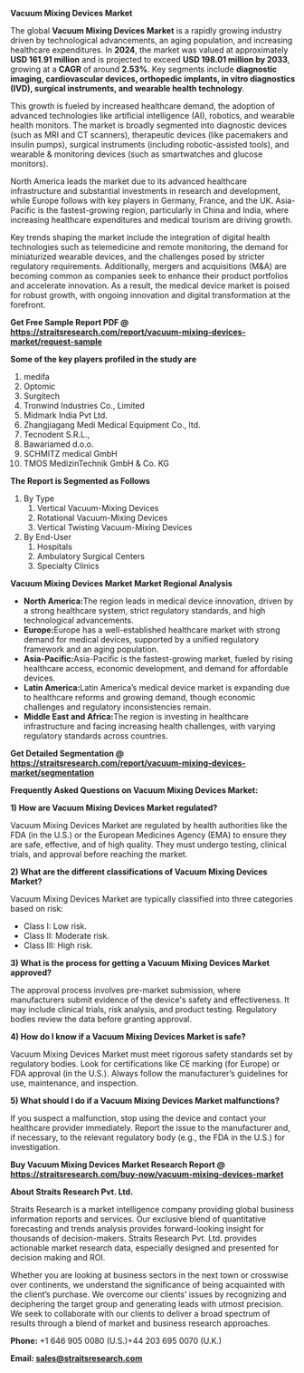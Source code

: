 <p><strong>Vacuum Mixing Devices Market</strong></p>
<p>The global <strong>Vacuum Mixing Devices Market</strong> is a rapidly growing industry driven by technological advancements, an aging population, and increasing healthcare expenditures. In <strong>2024</strong>, the market was valued at approximately <strong>USD 161.91 million</strong> and is projected to exceed <strong>USD 198.01 million</strong><strong> by 2033</strong>, growing at a <strong>CAGR</strong> of around <strong>2.53</strong><strong>%</strong>. Key segments include <strong>diagnostic imaging, cardiovascular devices, orthopedic implants, in vitro diagnostics (IVD), surgical instruments, and wearable health technology</strong>.</p>
<p>This growth is fueled by increased healthcare demand, the adoption of advanced technologies like artificial intelligence (AI), robotics, and wearable health monitors. The market is broadly segmented into diagnostic devices (such as MRI and CT scanners), therapeutic devices (like pacemakers and insulin pumps), surgical instruments (including robotic-assisted tools), and wearable &amp; monitoring devices (such as smartwatches and glucose monitors).</p>
<p>North America leads the market due to its advanced healthcare infrastructure and substantial investments in research and development, while Europe follows with key players in Germany, France, and the UK. Asia-Pacific is the fastest-growing region, particularly in China and India, where increasing healthcare expenditures and medical tourism are driving growth.</p>
<p>Key trends shaping the market include the integration of digital health technologies such as telemedicine and remote monitoring, the demand for miniaturized wearable devices, and the challenges posed by stricter regulatory requirements. Additionally, mergers and acquisitions (M&amp;A) are becoming common as companies seek to enhance their product portfolios and accelerate innovation. As a result, the medical device market is poised for robust growth, with ongoing innovation and digital transformation at the forefront.</p>
<p><strong>Get Free Sample Report PDF @ <a href=https://straitsresearch.com/report/vacuum-mixing-devices-market/request-sample>https://straitsresearch.com/report/vacuum-mixing-devices-market/request-sample</a></strong></p>
<div>
<div><strong>Some of the key players profiled in the study are</strong></div>
</div>
<p><ol>
<li>medifa</li>
<li>Optomic</li>
<li>Surgitech</li>
<li>Tronwind Industries Co., Limited</li>
<li>Midmark India Pvt Ltd.</li>
<li>Zhangjiagang Medi Medical Equipment Co., ltd.</li>
<li>Tecnodent S.R.L.,</li>
<li>Bawariamed d.o.o.</li>
<li>SCHMITZ medical GmbH</li>
<li>TMOS MedizinTechnik GmbH & Co. KG </li>
</ol></p>
<p><strong>The Report is Segmented as Follows</strong></p>
<p><ol>
<li>By Type
<ol>
<li>Vertical Vacuum-Mixing Devices</li>
<li>Rotational Vacuum-Mixing Devices</li>
<li>Vertical Twisting Vacuum-Mixing Devices</li>
</ol>
</li>
<li>By End-User
<ol>
<li>Hospitals</li>
<li>Ambulatory Surgical Centers</li>
<li>Specialty Clinics</li>
</ol>
</li>
</ol></p>
<p><strong>Vacuum Mixing Devices Market Market Regional Analysis</strong></p>
<ul>
<li><strong>North America:</strong>The region leads in medical device innovation, driven by a strong healthcare system, strict regulatory standards, and high technological advancements.</li>
<li><strong>Europe:</strong>Europe has a well-established healthcare market with strong demand for medical devices, supported by a unified regulatory framework and an aging population.</li>
<li><strong>Asia-Pacific:</strong>Asia-Pacific is the fastest-growing market, fueled by rising healthcare access, economic development, and demand for affordable devices.</li>
<li><strong>Latin America:</strong>Latin America&rsquo;s medical device market is expanding due to healthcare reforms and growing demand, though economic challenges and regulatory inconsistencies remain.</li>
<li><strong>Middle East and Africa:</strong>The region is investing in healthcare infrastructure and facing increasing health challenges, with varying regulatory standards across countries.</li>
</ul>
<p><strong>Get Detailed Segmentation @ <a href=https://straitsresearch.com/report/vacuum-mixing-devices-market/segmentation>https://straitsresearch.com/report/vacuum-mixing-devices-market/segmentation</a></strong></p>
<p><strong>Frequently Asked Questions on Vacuum Mixing Devices Market:</strong></p>
<p><strong>1) How are Vacuum Mixing Devices Market regulated?</strong></p>
<p>Vacuum Mixing Devices Market are regulated by health authorities like the FDA (in the U.S.) or the European Medicines Agency (EMA) to ensure they are safe, effective, and of high quality. They must undergo testing, clinical trials, and approval before reaching the market.</p>
<p><strong>2) What are the different classifications of Vacuum Mixing Devices Market?</strong></p>
<p>Vacuum Mixing Devices Market are typically classified into three categories based on risk:</p>
<ul>
<li>Class I: Low risk.</li>
<li>Class II: Moderate risk.</li>
<li>Class III: High risk.</li>
</ul>
<p><strong>3) What is the process for getting a Vacuum Mixing Devices Market approved?</strong></p>
<p>The approval process involves pre-market submission, where manufacturers submit evidence of the device's safety and effectiveness. It may include clinical trials, risk analysis, and product testing. Regulatory bodies review the data before granting approval.</p>
<p><strong>4) How do I know if a Vacuum Mixing Devices Market is safe?</strong></p>
<p>Vacuum Mixing Devices Market must meet rigorous safety standards set by regulatory bodies. Look for certifications like CE marking (for Europe) or FDA approval (in the U.S.). Always follow the manufacturer&rsquo;s guidelines for use, maintenance, and inspection.</p>
<p><strong>5) What should I do if a Vacuum Mixing Devices Market malfunctions?</strong></p>
<p>If you suspect a malfunction, stop using the device and contact your healthcare provider immediately. Report the issue to the manufacturer and, if necessary, to the relevant regulatory body (e.g., the FDA in the U.S.) for investigation.</p>
<p><strong>Buy Vacuum Mixing Devices Market Research Report @ <a href=https://straitsresearch.com/buy-now/vacuum-mixing-devices-market>https://straitsresearch.com/buy-now/vacuum-mixing-devices-market</a></strong></p>
<p><strong>About Straits Research Pvt. Ltd.</strong></p>
<p>Straits Research is a market intelligence company providing global business information reports and services. Our exclusive blend of quantitative forecasting and trends analysis provides forward-looking insight for thousands of decision-makers. Straits Research Pvt. Ltd. provides actionable market research data, especially designed and presented for decision making and ROI.</p>
<p>Whether you are looking at business sectors in the next town or crosswise over continents, we understand the significance of being acquainted with the client&rsquo;s purchase. We overcome our clients&rsquo; issues by recognizing and deciphering the target group and generating leads with utmost precision. We seek to collaborate with our clients to deliver a broad spectrum of results through a blend of market and business research approaches.</p>
<p><strong><strong>Phone:</strong></strong> +1 646 905 0080 (U.S.)+44 203 695 0070 (U.K.)</p>
<p><strong><strong>Email: </strong></strong><a href=mailto:sales@straitsresearch.com><strong><u><strong>sales@straitsresearch.com</strong></u></strong></a></p>
